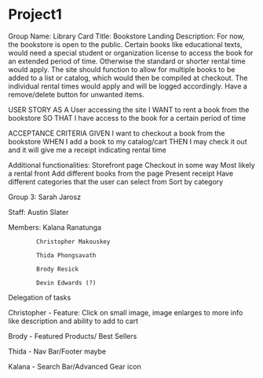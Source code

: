 # Project1
Group Name: Library Card
Title: Bookstore Landing
Description: For now, the bookstore is open to the public. Certain books like educational texts, would need a special student or organization license 
to access the book for an extended period of time. Otherwise the standard or shorter rental time would apply. The site should function to allow for multiple 
books to be added to a list or catalog, which would then be compiled at checkout. The individual rental times would apply and will be logged accordingly. 
Have a remove/delete button for unwanted items. 

USER STORY
AS A User accessing the site
I WANT to rent a book from the bookstore
SO THAT I have access to the book for a certain period of time

ACCEPTANCE CRITERIA
GIVEN I want to checkout a book from the bookstore
WHEN I add a book to my catalog/cart
THEN I may check it out and it will give me a receipt indicating rental time

Additional functionalities:
Storefront page
Checkout in some way
Most likely a rental front
Add different books from the page
Present receipt
Have different categories that the user can select from
Sort by category

Group 3: Sarah Jarosz

Staff: Austin Slater

 Members:   Kalana Ranatunga

            Christopher Makouskey

            Thida Phongsavath

            Brody Resick

            Devin Edwards (?)

Delegation of tasks

Christopher - Feature: Click on small image, image enlarges to more info like description and ability to add to cart

Brody - Featured Products/ Best Sellers

Thida - Nav Bar/Footer maybe

Kalana - Search Bar/Advanced Gear icon